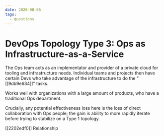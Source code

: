 ```yaml
---
date: 2020-08-06
tags:
  - questions
---
```


# DevOps Topology Type 3: Ops as Infrastructure-as-a-Service

The Ops team acts as an implementator and provider of a private cloud for tooling and infrastructure needs.
Individual teams and projects then have certain Devs who take advantage of the infrastructure to do the "[[9db9e634]]" tasks.

Works well with organizations with a large amount of products, who have a traditional Ops department.

Crucially, any potential effectiveness loss here is the loss of direct collaboration with Ops people;
the gain is ability to more rapidly iterate before trying to stabilize on a Type 1 topology.

[[2202edf0]] Relationship
